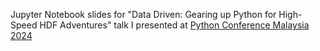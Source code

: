 Jupyter Notebook slides for "Data Driven: Gearing up Python for High-Speed HDF Adventures" talk I presented at [Python Conference Malaysia 2024](http://pycon.my)
